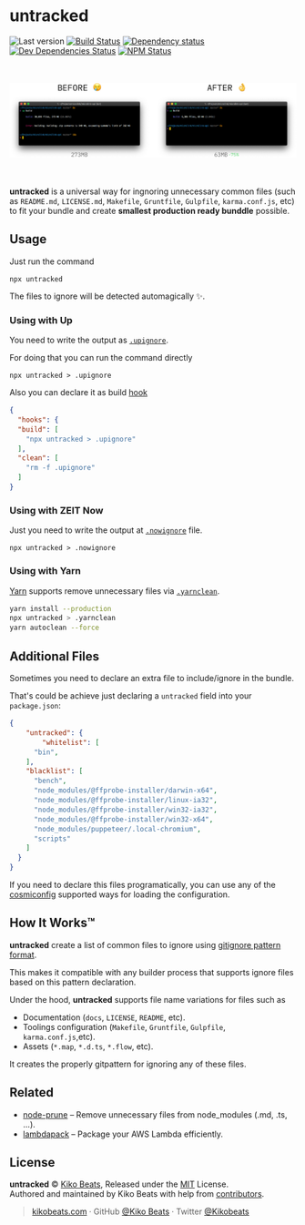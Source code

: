 # untracked

![Last version](https://img.shields.io/github/tag/Kikobeats/untracked.svg?style=flat-square)
[![Build Status](https://img.shields.io/travis/Kikobeats/untracked/master.svg?style=flat-square)](https://travis-ci.org/Kikobeats/untracked)
[![Dependency status](https://img.shields.io/david/Kikobeats/untracked.svg?style=flat-square)](https://david-dm.org/Kikobeats/untracked)
[![Dev Dependencies Status](https://img.shields.io/david/dev/Kikobeats/untracked.svg?style=flat-square)](https://david-dm.org/Kikobeats/untracked#info=devDependencies)
[![NPM Status](https://img.shields.io/npm/dm/untracked.svg?style=flat-square)](https://www.npmjs.org/package/untracked)

<div align="center">
	<br>
	<br>
	<img width="1200" src="/demo.png">
	<br>
	<br>
	<br>
</div>

**untracked** is a universal way for ingnoring unnecessary common files (such as `README.md`, `LICENSE.md`, `Makefile`, `Gruntfile`, `Gulpfile`, `karma.conf.js`, etc) to fit your bundle and create **smallest production ready bunddle** possible.

## Usage

Just run the command

```
npx untracked
```

The files to ignore will be detected automagically ✨.

### Using with Up

You need to write the output as [`.upignore`](https://up.docs.apex.sh/#configuration.ignoring_files).

For doing that you can run the command directly

```
npx untracked > .upignore
```


Also you can declare it as build [hook](https://up.docs.apex.sh/#configuration.hook_scripts)

```json
{
  "hooks": {
  "build": [
    "npx untracked > .upignore"
  ],
  "clean": [
    "rm -f .upignore"
  ]
}
```

### Using with ZEIT Now

Just you need to write the output at [`.nowignore`](https://zeit.co/guides/prevent-uploading-sourcepaths-with-nowignore) file.

```
npx untracked > .nowignore
```

### Using with Yarn

[Yarn](https://yarnpkg.com) supports remove unnecessary files via [`.yarnclean`](https://yarnpkg.com/en/docs/cli/autoclean).

```bash
yarn install --production
npx untracked > .yarnclean
yarn autoclean --force
```

## Additional Files

Sometimes you need to declare an extra file to include/ignore in the bundle.

That's could be achieve just declaring a `untracked` field into your `package.json`:

```json
{
	"untracked": {
		"whitelist": [
	  "bin",
    ],
    "blacklist": [
      "bench",
      "node_modules/@ffprobe-installer/darwin-x64",
      "node_modules/@ffprobe-installer/linux-ia32",
      "node_modules/@ffprobe-installer/win32-ia32",
      "node_modules/@ffprobe-installer/win32-x64",
      "node_modules/puppeteer/.local-chromium",
      "scripts"
    ]
  }
}
```


If you need to declare this files programatically, you can use any of the [cosmiconfig](https://github.com/davidtheclark/cosmiconfig) supported ways for loading the configuration.

## How It Works™

**untracked** create a list of common files to ignore using [gitignore pattern format](https://git-scm.com/docs/gitignore#_pattern_format). 

This makes it compatible with any builder process that supports ignore files based on this pattern declaration.

Under the hood, **untracked** supports file name variations for files such as

- Documentation (`docs`, `LICENSE`, `README`, etc).
- Toolings configuration (`Makefile`, `Gruntfile`, `Gulpfile`, `karma.conf.js`,etc).
- Assets (`*.map`, `*.d.ts`, `*.flow`, etc).

It creates the properly gitpattern for ignoring any of these files.

## Related

- [node-prune](https://github.com/tj/node-prune) – Remove unnecessary files from node_modules (.md, .ts, ...).
- [lambdapack](https://github.com/toriihq/lambdapack) – Package your AWS Lambda efficiently.

## License

**untracked** © [Kiko Beats](https://kikobeats.com), Released under the [MIT](https://github.com/Kikobeats/untracked/blob/master/LICENSE.md) License.<br>
Authored and maintained by Kiko Beats with help from [contributors](https://github.com/Kikobeats/untracked/contributors).

> [kikobeats.com](https://kikobeats.com) · GitHub [@Kiko Beats](https://github.com/Kikobeats) · Twitter [@Kikobeats](https://twitter.com/Kikobeats)
